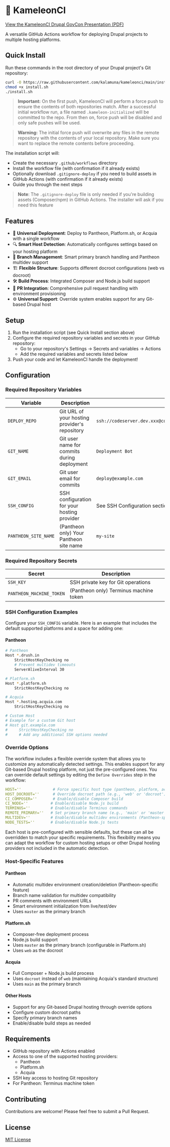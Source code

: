 # 🦎 KameleonCI

[View the KameleonCI Drupal GovCon Presentation (PDF)](presentations/KameleonCI_%20One-size-fits-most%20GitHub%20Actions%20for%20Drupal.pdf)



A versatile GitHub Actions workflow for deploying Drupal projects to multiple hosting platforms.

## Quick Install

Run these commands in the root directory of your Drupal project's Git repository:

```bash
curl -O https://raw.githubusercontent.com/kalamuna/kameleonci/main/install.sh
chmod +x install.sh
./install.sh
```


> **Important:** On the first push, KameleonCI will perform a force push to ensure the contents of both repositories match. After a successful initial workflow run, a file named `.kameleon-initialized` will be committed to the repo. From then on, force push will be disabled and only safe pushes will be used.

> **Warning:** The initial force push will overwrite any files in the remote repository with the contents of your local repository. Make sure you want to replace the remote contents before proceeding.

The installation script will:
- Create the necessary `.github/workflows` directory
- Install the workflow file (with confirmation if it already exists)
- Optionally download `.gitignore-deploy` if you need to build assets in GitHub Actions (with confirmation if it already exists)
- Guide you through the next steps

> **Note**: The `.gitignore-deploy` file is only needed if you're building assets (Composer/npm) in GitHub Actions. The installer will ask if you need this feature

## Features

- 🎯 **Universal Deployment**: Deploy to Pantheon, Platform.sh, or Acquia with a single workflow
- 🔍 **Smart Host Detection**: Automatically configures settings based on your hosting platform
- 🌿 **Branch Management**: Smart primary branch handling and Pantheon multidev support
- 🏗️ **Flexible Structure**: Supports different docroot configurations (web vs docroot)
- 🛠️ **Build Process**: Integrated Composer and Node.js build support
- 🔄 **PR Integration**: Comprehensive pull request handling with environment provisioning
- ⚙️ **Universal Support**: Override system enables support for any Git-based Drupal host

## Setup

1. Run the installation script (see Quick Install section above)
2. Configure the required repository variables and secrets in your GitHub repository:
   - Go to your repository's Settings → Secrets and variables → Actions
   - Add the required variables and secrets listed below
3. Push your code and let KameleonCI handle the deployment!

## Configuration

### Required Repository Variables

| Variable | Description | Example |
|----------|-------------|---------|
| `DEPLOY_REPO` | Git URL of your hosting provider's repository | `ssh://codeserver.dev.xxx@codeserver.dev.xxx.drush.in:2222/~/repository.git` |
| `GIT_NAME` | Git user name for commits during deployment | `Deployment Bot` |
| `GIT_EMAIL` | Git user email for commits | `deploy@example.com` |
| `SSH_CONFIG` | SSH configuration for your hosting provider | See SSH Configuration section below |
| `PANTHEON_SITE_NAME` | (Pantheon only) Your Pantheon site name | `my-site` |

### Required Repository Secrets

| Secret | Description |
|--------|-------------|
| `SSH_KEY` | SSH private key for Git operations |
| `PANTHEON_MACHINE_TOKEN` | (Pantheon only) Terminus machine token |

### SSH Configuration Examples

Configure your `SSH_CONFIG` variable. Here is an example that includes the default supported platforms and a space for adding one:

#### Pantheon
```bash
# Pantheon
Host *.drush.in
    StrictHostKeyChecking no
    # Prevent multidev timeouts
    ServerAliveInterval 30

# Platform.sh
Host *.platform.sh
    StrictHostKeyChecking no

# Acquia
Host *.hosting.acquia.com
    StrictHostKeyChecking no

# Custom Host
# Example for a custom Git host
# Host git.example.com
#     StrictHostKeyChecking no
#     # Add any additional SSH options needed
```

### Override Options

The workflow includes a flexible override system that allows you to customize any automatically detected settings. This enables support for any Git-based Drupal hosting platform, not just the pre-configured ones. You can override default settings by editing the `Define Overrides` step in the workflow:

```yaml
HOST=''              # Force specific host type (pantheon, platform, acquia)
HOST_DOCROOT=''      # Override docroot path (e.g., 'web' or 'docroot')
CI_COMPOSER=''       # Enable/disable Composer build
CI_NODE=''          # Enable/disable Node.js build
TERMINUS=''         # Enable/disable Terminus commands
REMOTE_PRIMARY=''   # Set primary branch name (e.g., 'main' or 'master')
MULTIDEV=''         # Enable/disable multidev environments (Pantheon-specific)
NODE_TESTS=''       # Enable/disable Node.js tests
```

Each host is pre-configured with sensible defaults, but these can all be overridden to match your specific requirements. This flexibility means you can adapt the workflow for custom hosting setups or other Drupal hosting providers not included in the automatic detection.

### Host-Specific Features

#### Pantheon
- Automatic multidev environment creation/deletion (Pantheon-specific feature)
- Branch name validation for multidev compatibility
- PR comments with environment URLs
- Smart environment initialization from live/test/dev
- Uses `master` as the primary branch

#### Platform.sh
- Composer-free deployment process
- Node.js build support
- Uses `master` as the primary branch (configurable in Platform.sh)
- Uses `web` as the docroot

#### Acquia
- Full Composer + Node.js build process
- Uses `docroot` instead of `web` (maintaining Acquia's standard structure)
- Uses `main` as the primary branch

#### Other Hosts
- Support for any Git-based Drupal hosting through override options
- Configure custom docroot paths
- Specify primary branch names
- Enable/disable build steps as needed

## Requirements

- GitHub repository with Actions enabled
- Access to one of the supported hosting providers:
  - Pantheon
  - Platform.sh
  - Acquia
- SSH key access to hosting Git repository
- For Pantheon: Terminus machine token

## Contributing

Contributions are welcome! Please feel free to submit a Pull Request.

## License

[MIT License](LICENSE)
